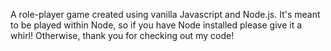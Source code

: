 A role-player game created using vanilla Javascript and Node.js.
It's meant to be played within Node, so if you have Node installed please give it a whirl!
Otherwise, thank you for checking out my code!
